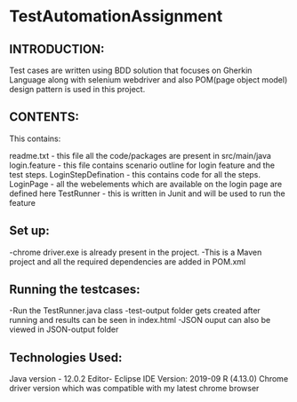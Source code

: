 # TestAutomationAssignment
INTRODUCTION:
-------------
Test cases are written using BDD solution that focuses on Gherkin Language along with selenium webdriver and also
POM(page object model) design pattern is used in this project.


CONTENTS:
---------

This contains:

readme.txt - this file
all the code/packages are present in src/main/java
login.feature - this file contains scenario outline for login feature and the test steps.
LoginStepDefination - this contains code for all the steps.
LoginPage - all the webelements which are available on the login page are defined here
TestRunner - this is written in Junit and  will be used to run the feature 

Set up:
----------

-chrome driver.exe is already present in the project.
-This is a Maven project and all the required dependencies are added in POM.xml

Running the testcases:
-------------------------

-Run the TestRunner.java class
-test-output folder gets created after running and results can be seen in index.html
-JSON ouput can also be viewed in JSON-output folder

Technologies Used:
------------------

Java version - 12.0.2
Editor- Eclipse IDE Version: 2019-09 R (4.13.0)
Chrome driver version which was compatible with my latest chrome browser 

